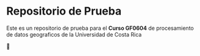 # Repositorio de Prueba

Este es un repositorio de prueba para el **Curso GF0604** de procesamiento de datos geograficos de la Universidad de Costa Rica

:blue_heart:
